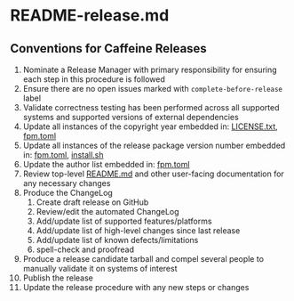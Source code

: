 README-release.md
========

Conventions for Caffeine Releases
-------------
1. Nominate a Release Manager with primary responsibility for ensuring each step in this
   procedure is followed
2. Ensure there are no open issues marked with `complete-before-release` label
3. Validate correctness testing has been performed across all supported systems and supported
   versions of external dependencies
4. Update all instances of the copyright year embedded in: [LICENSE.txt](LICENSE.txt),
   [fpm.toml](fpm.toml)
5. Update all instances of the release package version number embedded in: [fpm.toml](fpm.toml),
   [install.sh](install.sh)
6. Update the author list embedded in: [fpm.toml](fpm.toml)
7. Review top-level [README.md](README.md) and other user-facing documentation for any necessary
   changes
8. Produce the ChangeLog
    1. Create draft release on GitHub
    2. Review/edit the automated ChangeLog
    3. Add/update list of supported features/platforms
    4. Add/update list of high-level changes since last release
    5. Add/update list of known defects/limitations
    6. spell-check and proofread
9. Produce a release candidate tarball and compel several people to manually validate it on
   systems of interest
10. Publish the release
11. Update the release procedure with any new steps or changes
